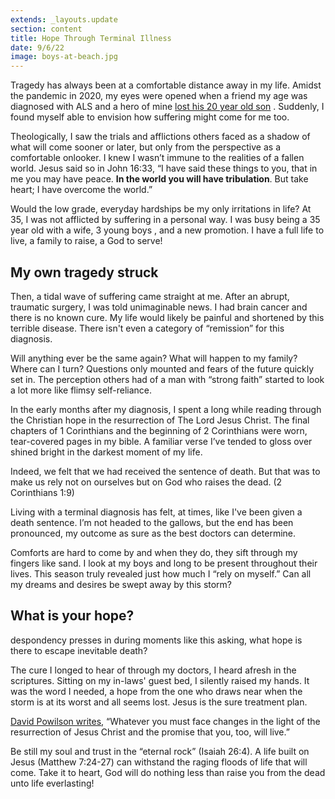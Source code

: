 ```yaml
---
extends: _layouts.update
section: content
title: Hope Through Terminal Illness
date: 9/6/22
image: boys-at-beach.jpg
---
```


Tragedy has always been at a comfortable distance away in my life. Amidst the pandemic in 2020, my eyes were opened when a friend my age was diagnosed with ALS and a hero of mine  <a class="text-yellow-500" href="https://www.challies.com/articles/my-son-my-dear-son-has-gone-to-be-with-the-lord/">lost his 20 year old son</a> . Suddenly, I found myself able to envision how suffering might come for me too.

Theologically, I saw the trials and afflictions others faced as a shadow of what will come sooner or later, but only from the perspective as a comfortable onlooker. I knew I wasn’t immune to the realities of a fallen world. Jesus said so in John 16:33, “I have said these things to you, that in me you may have peace. <b b class="font-semibold">In the world you will have tribulation</b>. But take heart; I have overcome the world.”

Would the low grade, everyday hardships be my only irritations in life? At 35, I was not afflicted by suffering in a personal way. I was busy being a 35 year old with a wife, 3 young boys , and a new promotion. I have a full life to live, a family to raise, a God to serve!

## My own tragedy struck

Then, a tidal wave of suffering came straight at me. After an abrupt, traumatic surgery, I was told unimaginable news. I had brain cancer and there is no known cure. My life would likely be painful and shortened by this terrible disease. There isn't even a category of “remission” for this diagnosis. 

Will anything ever be the same again? What will happen to my family? Where can I turn? Questions only mounted and fears of the future quickly set in. The perception others had of a man with “strong faith” started to look a lot more like flimsy self-reliance.

In the early months after my diagnosis, I spent a long while reading through the Christian hope in the resurrection of The Lord Jesus Christ. The final chapters of 1 Corinthians and the beginning of 2 Corinthians were worn, tear-covered pages in my bible. A familiar verse I’ve tended to gloss over shined bright in the darkest moment of my life. 

<x-blockquote class="font-mono">
    <div>Indeed, we felt that we had received the sentence of death. But that was to make us rely not on ourselves but on God who raises the dead. (2 Corinthians 1:9)</div>
</x-blockquote>

Living with a terminal diagnosis has felt, at times, like I've been given a death sentence. I’m not headed to the gallows, but the end has been pronounced, my outcome as sure as the best doctors can determine. 

Comforts are hard to come by and when they do, they sift through my fingers like sand. I look at my boys and long to be present throughout their lives. This season truly revealed just how much I “rely on myself.” Can all my dreams and desires be swept away by this storm?

## What is your hope?

despondency presses in during moments like this asking, what hope is there to escape inevitable death? 

The cure I longed to hear of through my doctors, I heard afresh in the scriptures. Sitting on my in-laws' guest bed, I silently raised my hands. It was the word I needed, a hope from the one who draws near when the storm is at its worst and all seems lost. Jesus is the sure treatment plan.

<a href="https://www.crossway.org/books/gods-grace-in-your-suffering-tpb/" class="text-yellow-500">David Powilson writes</a>, “Whatever you must face changes in the light of the resurrection of Jesus Christ and the promise that you, too, will live.”

Be still my soul and trust in the “eternal rock” (Isaiah 26:4). A life built on Jesus (Matthew 7:24-27) can withstand the raging floods of life that will come. Take it to heart, God will do nothing less than raise you from the dead unto life everlasting!